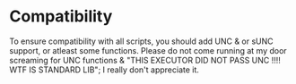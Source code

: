 # Compatibility

To ensure compatibility with all scripts, you should add UNC & or sUNC support, or atleast some functions. Please do not come running at my door screaming for UNC functions & "THIS EXECUTOR DID NOT PASS UNC !!!! WTF IS STANDARD LIB"; I really don't appreciate it.
